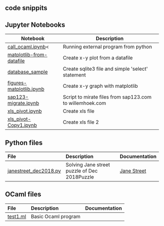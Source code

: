 ## code snippits


## Jupyter Notebooks

|**Notebook**|**Description** |
|------|-----|
|[call_ocaml.ipynb](https://github.com/whoek/snippits/blob/master/ipynb/call_ocaml.ipynb)< | Running external program from python |
|[matplotlib-from-datafile](https://github.com/whoek/snippits/blob/master/ipynb/matplotlib-from-datafile.ipynb) | Create x-y plot from a datafile |
|[database_sample](https://github.com/whoek/snippits/blob/master/ipynb/database_sample.ipynb) | Create sqlite3 file and simple 'select' statement |
|[figures-matplotlib.ipynb](https://github.com/whoek/snippits/blob/master/ipynb/figures-matplotlib.ipynb) | Create x-y graph with matplotlib |
|[sap123-migrate.ipynb](https://github.com/whoek/snippits/blob/master/ipynb/sap123-migrate.ipynb) | Script to mirate files from sap123.com to willemhoek.com |
|[xls_pivot.ipynb](https://github.com/whoek/snippits/blob/master/ipynb/xls_pivot.ipynb) | Create xls file  |
|[xls_pivot-Copy1.ipynb](https://github.com/whoek/snippits/blob/master/ipynb/xls_pivot-Copy1.ipynb) | Create xls file 2  |

## Python files

| **File** | **Description** | **Documentation**|
|:--------|:-------------------|----|
|[janestreet_dec2018.py](https://github.com/whoek/snippits/blob/master/py/janestreet_dec2018.py)|Solving Jane street puzzle of Dec 2018Puzzle  |[Jane Street](https://www.janestreet.com/puzzles/block-party-2/)|

## OCaml files

| **File** | **Description** | **Documentation**|
|:--------|:-------------------|----|
|[test1.ml](https://github.com/whoek/snippits/blob/master/ml/) | Basic Ocaml program|  |

